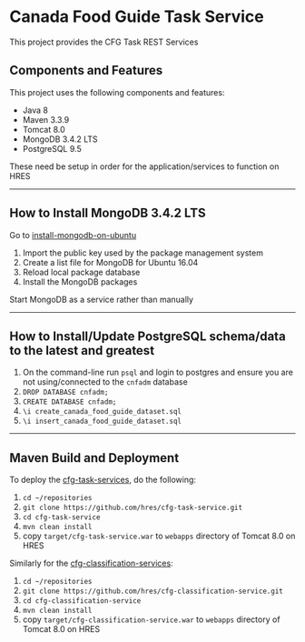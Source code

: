 # Canada Food Guide Task Service

This project provides the CFG Task REST Services

## Components and Features

This project uses the following components and features:

* Java 8
* Maven 3.3.9
* Tomcat 8.0
* MongoDB 3.4.2 LTS
* PostgreSQL 9.5

These need be setup in order for the application/services to function on HRES

---

## How to Install MongoDB 3.4.2 LTS

Go to [install-mongodb-on-ubuntu]

1. Import the public key used by the package management system
2. Create a list file for MongoDB for Ubuntu 16.04
3. Reload local package database
4. Install the MongoDB packages

Start MongoDB as a service rather than manually

---

## How to Install/Update PostgreSQL schema/data to the latest and greatest

1. On the command-line run `psql` and login to postgres and ensure you are not using/connected to the `cnfadm` database
2. `DROP DATABASE cnfadm;`
3. `CREATE DATABASE cnfadm;`
4. `\i create_canada_food_guide_dataset.sql`
5. `\i insert_canada_food_guide_dataset.sql`

---

## Maven Build and Deployment

To deploy the [cfg-task-services], do the following:

1. `cd ~/repositories`
2. `git clone https://github.com/hres/cfg-task-service.git`
3. `cd cfg-task-service`
4. `mvn clean install`
5. copy `target/cfg-task-service.war` to `webapps` directory of Tomcat 8.0 on HRES

Similarly for the [cfg-classification-services]:

1. `cd ~/repositories`
2. `git clone https://github.com/hres/cfg-classification-service.git`
3. `cd cfg-classification-service`
4. `mvn clean install`
5. copy `target/cfg-classification-service.war` to `webapps` directory of Tomcat 8.0 on HRES

[//]: # (These are the references links used in the body of this note and get stripped out when the markdown processor does its thing.  There is no need to format nicely because it should not be seen.)

[install-mongodb-on-ubuntu]: <https://docs.mongodb.com/manual/tutorial/install-mongodb-on-ubuntu/>
[cfg-task-services]: <https://github.com/hres/cfg-task-service.git>
[cfg-classification-services]: <https://github.com/hres/cfg-classification-service.git>
